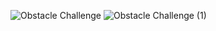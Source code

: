![Obstacle Challenge](https://github.com/user-attachments/assets/79075fd1-5c9c-4594-ba23-a84917838332)
![Obstacle Challenge  (1)](https://github.com/user-attachments/assets/6b0950d7-5abf-47e4-b1b8-ced7fc119c0c)
